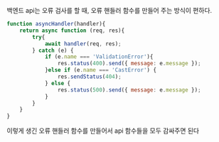 백엔드 api는 오류 검사를 할 때,
오류 핸들러 함수를 만들어 주는 방식이 편하다.
```js
function asyncHandler(handler){
	return async function (req, res){
		try{
			await handler(req, res);
		} catch (e) {
			if (e.name === 'ValidationError'){
				res.status(400).send({ message: e.message });
			}else if (e.name === 'CastError') {
				res.sendStatus(404);
			} else {
				res.status(500).send({ message: e.message });
			}
		}
	}
}
```

이렇게 생긴 오류 핸들러 함수를 만들어서 api 함수들을 모두 감싸주면 된다